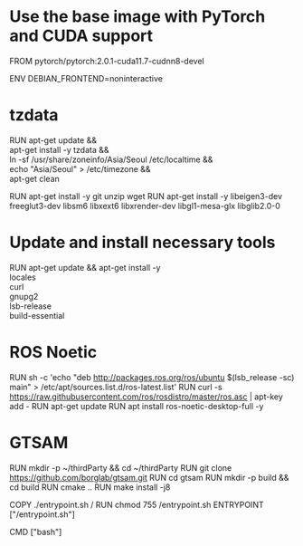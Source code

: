 # Use the base image with PyTorch and CUDA support
FROM pytorch/pytorch:2.0.1-cuda11.7-cudnn8-devel

ENV DEBIAN_FRONTEND=noninteractive

# tzdata
RUN apt-get update && \
    apt-get install -y tzdata && \
    ln -sf /usr/share/zoneinfo/Asia/Seoul /etc/localtime && \
    echo "Asia/Seoul" > /etc/timezone && \
    apt-get clean

RUN apt-get install -y git unzip wget
RUN apt-get install -y libeigen3-dev freeglut3-dev libsm6 libxext6 libxrender-dev libgl1-mesa-glx libglib2.0-0

# Update and install necessary tools
RUN apt-get update && apt-get install -y \
    locales \
    curl \
    gnupg2 \
    lsb-release \
    build-essential

# ROS Noetic
RUN sh -c 'echo "deb http://packages.ros.org/ros/ubuntu $(lsb_release -sc) main" > /etc/apt/sources.list.d/ros-latest.list'
RUN curl -s https://raw.githubusercontent.com/ros/rosdistro/master/ros.asc | apt-key add -
RUN apt-get update
RUN apt install ros-noetic-desktop-full -y

# GTSAM
RUN mkdir -p ~/thirdParty && cd ~/thirdParty
RUN git clone https://github.com/borglab/gtsam.git
RUN cd gtsam
RUN mkdir -p build && cd build
RUN cmake ..
RUN make install -j8

COPY ./entrypoint.sh /
RUN chmod 755 /entrypoint.sh
ENTRYPOINT ["/entrypoint.sh"]

CMD ["bash"]
